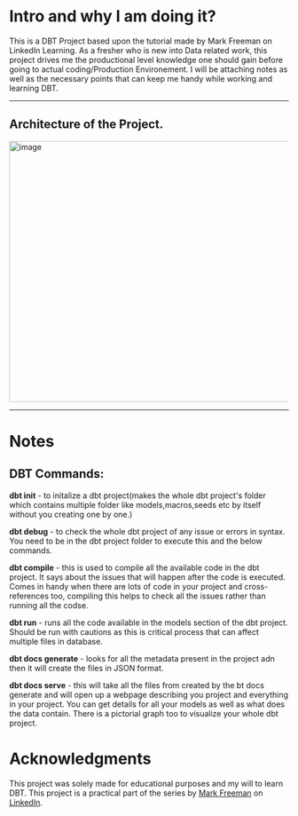 # Intro and why I am doing it?
This is a DBT Project based upon the tutorial made by Mark Freeman on LinkedIn Learning. As a fresher who is new into Data related work, this project drives me the productional level knowledge one should gain before going to actual coding/Production Environement. 
I will be attaching notes as well as the necessary points that can keep me handy while working and learning DBT.

<hr>

## Architecture of the Project.

<img width="913" height="470" alt="image" src="https://github.com/user-attachments/assets/bd256029-5cc1-4160-9359-dd94916a55dd" />

<hr>

# Notes
## DBT Commands: 

**dbt init** - to initalize a dbt project(makes the whole dbt project's folder which contains multiple folder like models,macros,seeds etc by itself without you creating one by one.)

**dbt debug** - to check the whole dbt project of any issue or errors in syntax. You need to be in the dbt project folder to execute this and the below commands.

**dbt compile** - this is used to compile all the available code in the dbt project. It says about the issues that will happen after the code is executed. Comes in handy when there are lots of code in your project and cross-references too, compiling this helps to check all the issues rather than running all the codse.

**dbt run** - runs all the code available in the models section of the dbt project. Should be run with cautions as this is critical process that can affect multiple files in database.

**dbt docs generate** - looks for all the metadata present in the project adn then it will create the files in JSON format.

**dbt docs serve** - this will take all the files from created by the bt docs generate and will open up a webpage describing you project and everything in your project. You can get details for all your models as well as what does the data contain. There is a pictorial graph too to visualize your whole dbt project.

# Acknowledgments

This project was solely made for educational purposes and my will to learn DBT. This project is a practical part of the series by [Mark Freeman](https://www.linkedin.com/in/mafreeman2/) on [LinkedIn](https://www.linkedin.com/learning-login/share?account=2154233&forceAccount=false&redirect=https%3A%2F%2Fwww.linkedin.com%2Flearning%2Fdata-engineering-with-dbt%3Ftrk%3Dshare_ent_url%26shareId%3DbVDhiv1CQfWyoe6ipZnG5w%253D%253D).
